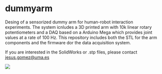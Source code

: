 # dummyarm

Desing of a sensorized dummy arm for human-robot interaction experiments.
The system icnludes a 3D printed arm with 10k linear rotary potentiometers and a DAQ based on a Arduino Mega which provides joint values at a rate of 100 Hz.
This repository includes both the STL for the arm components and the firmware dor the data acquisition system.

If you are interested in the SolidWorks or .stp files, please contact jesus.gomez@uma.es

<img src="https://github.com/TaISLab/dummyarm/blob/master/Screenshot%202021-02-17%20at%2018.12.24.png">

